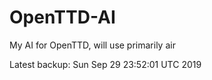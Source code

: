 # OpenTTD-AI
My AI for OpenTTD, will use primarily air

Latest backup: Sun Sep 29 23:52:01 UTC 2019

